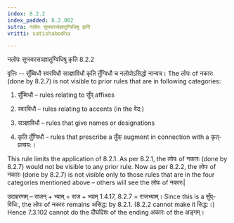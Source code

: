 ```yaml
---
index: 8.2.2
index_padded: 8.2.002
sutra: नलोपः सुप्स्वरसंज्ञातुग्विधिषु कृति
vritti: satishabodha

---
```

 नलोपः सुप्स्वरसञ्ज्ञातुग्विधिषु कृति 8.2.2 


वृत्तिः -- सुँब्विधौ स्वरविधौ सञ्ज्ञाविधौ कृति तुँग्विधौ च नलोपोऽसिद्धो नान्यत्र। The लोपः of नकारः (done by 8.2.7) is not visible to prior rules that are in following categories: 

1. सुँब्विधौ – rules relating to सुँप् affixes 

2. स्वरविधौ – rules relating to accents (in the वेद:) 

3. सञ्ज्ञाविधौ – rules that give names or designations 

4. कृति तुँग्विधौ – rules that prescribe a तुँक् augment in connection with a कृत्-प्रत्यय:। 

This rule limits the application of 8.2.1. As per 8.2.1, the लोपः of नकारः (done by 8.2.7) would not be visible to any prior rule. Now as per 8.2.2, the लोपः of नकारः (done by 8.2.7) is not visible only to those rules that are in the four categories mentioned above – others will see the लोपः of नकारः| 


उदाहरणम् – राजन् + भ्याम् = राज + भ्याम् 1.4.17, 8.2.7 = राजभ्याम्। Since this is a सुँप्-विधि:, the लोपः of नकारः remains असिद्ध: by 8.2.1. (8.2.2 cannot make it सिद्ध:।) Hence 7.3.102 cannot do the दीर्घादेशः of the ending अकारः of the अङ्गम्। 